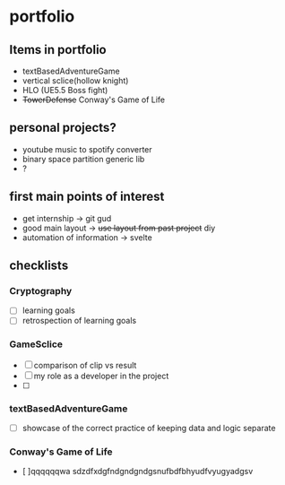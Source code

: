 # portfolio
## Items in portfolio
- textBasedAdventureGame
- vertical sclice(hollow knight)
- HLO (UE5.5 Boss fight)
- ~~TowerDefense~~ Conway's Game of Life

## personal projects?
- youtube music to spotify converter
- binary space partition generic lib
- ?

## first main points of interest
- get internship -> git gud
- good main layout -> ~~use layout from past project~~ diy
- automation of information -> svelte

## checklists
### Cryptography
- [ ] learning goals
- [ ] retrospection of learning goals
### GameSclice
- [ ] comparison of clip vs result
- [ ] my role as a developer in the project
- [ ] 
### textBasedAdventureGame
- [ ] showcase of the correct practice of keeping data and logic separate 
### Conway's Game of Life
- [ ]qqqqqqwa   sdzdfxdgfndgndgndgsnufbdfbhyudfvyugyadgsv